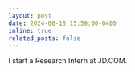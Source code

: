 ```yaml
---
layout: post
date: 2024-06-18 15:59:00-0400
inline: true
related_posts: false
---
```


I start a Research Intern at JD.COM.
